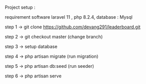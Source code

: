 Project setup :

requirement software 
laravel 11 , php 8.2.4, database : Mysql

step 1 -> git clone https://github.com/devang291/leaderboard.git

step 2 -> git checkout master (change branch)

step 3 -> setup database

step 4 -> php artisan migrate (run migration)

step 5 ->  php artisan db:seed (run seeder)

step 6 -> php artisan serve
